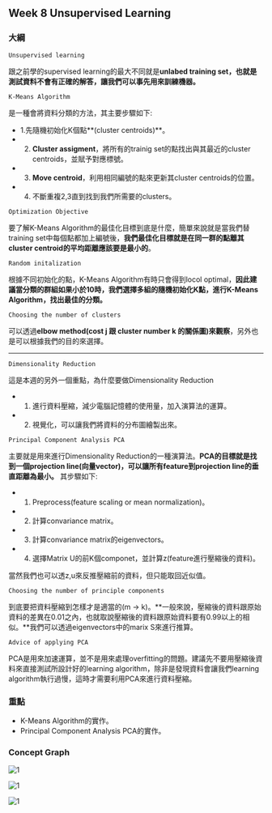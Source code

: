 ## Week 8 Unsupervised Learning

### 大綱
`Unsupervised learning`

跟之前學的supervised learning的最大不同就是**unlabed training set，也就是測試資料不會有正確的解答，讓我們可以事先用來訓練機器。**

`K-Means Algorithm`

是一種會將資料分類的方法，其主要步驟如下:

* 1.先隨機初始化K個點**(cluster centroids)**。
* 2. **Cluster assigment**，將所有的trainig set的點找出與其最近的cluster centroids，並賦予對應標號。
* 3. **Move centroid**，利用相同編號的點來更新其cluster centroids的位置。
* 4. 不斷重複2,3直到找到我們所需要的clusters。

`Optimization Objective`

要了解K-Means Algorithm的最佳化目標到底是什麼，簡單來說就是當我們替training set中每個點都加上編號後，**我們最佳化目標就是在同一群的點離其cluster centroid的平均距離應該要是最小的**。

`Random initalization`

根據不同初始化的點，K-Means Algorithm有時只會得到locol optimal，**因此建議當分類的群組如果小於10時，我們選擇多組的隨機初始化K點，進行K-Means Algorithm，找出最佳的分類。**

`Choosing the number of clusters`

可以透過**elbow method(cost j 跟 cluster number k 的關係圖)來觀察**，另外也是可以根據我們的目的來選擇。

****

`Dimensionality Reduction`

這是本週的另外一個重點，為什麼要做Dimensionality Reduction

* 1. 進行資料壓縮，減少電腦記憶體的使用量，加入演算法的運算。
* 2. 視覺化，可以讓我們將資料的分布圖繪製出來。

`Principal Component Analysis PCA`

主要就是用來進行Dimensionality Reduction的一種演算法。**PCA的目標就是找到一個projection line(向量vector)，可以讓所有feature到projection line的垂直距離為最小。** 其步驟如下:

* 1. Preprocess(feature scaling or mean normalization)。
* 2. 計算convariance matrix。
* 3. 計算convariance matrix的eigenvectors。
* 4. 選擇Matrix U的前K個componet，並計算z(feature進行壓縮後的資料)。

當然我們也可以透z,u來反推壓縮前的資料，但只能取回近似值。

`Choosing the number of principle components`

到底要把資料壓縮到怎樣才是適當的(m -> k)。**一般來說，壓縮後的資料跟原始資料的差異在0.01之內，也就取說壓縮後的資料跟原始資料要有0.99以上的相似。**我們可以透過eigenvectors中的marix S來進行推算。

`Advice of applying PCA`

PCA是用來加速運算，並不是用來處理overfitting的問題。建議先不要用壓縮後資料來直接測試所設計好的learning algorithm，除非是發現資料會讓我們learning algorithm執行過慢，這時才需要利用PCA來進行資料壓縮。
 
### 重點

* K-Means Algorithm的實作。
* Principal Component Analysis PCA的實作。

### Concept Graph

![1](https://github.com/htaiwan/note-andrew-machine-learning/blob/master/Concept%20Graph/Week8/1.png)

![1](https://github.com/htaiwan/note-andrew-machine-learning/blob/master/Concept%20Graph/Week8/2.png)

![1](https://github.com/htaiwan/note-andrew-machine-learning/blob/master/Concept%20Graph/Week8/3.png)


